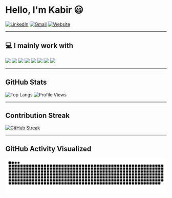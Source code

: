 # Hello, I'm Kabir 😃

[![LinkedIn](https://img.shields.io/badge/LinkedIn-blue?logo=linkedin&style=flat-square)](https://linkedin.com/in/kabirkhanuja)
[![Gmail](https://img.shields.io/badge/Gmail-red?logo=gmail&style=flat-square)](mailto:kabirkhanuja@email.com)
[![Website](https://img.shields.io/badge/Portfolio-Website-green?style=flat-square&logo=google-chrome)](https://kabirkhanuja-resumewebsite-website-3qctwz.streamlit.app/)

---

## 💻 I mainly work with
<p align="left">
  <!-- Programming Languages -->
  <img src="https://cdn.jsdelivr.net/gh/devicons/devicon/icons/java/java-original.svg" width="40" />
  <img src="https://cdn.jsdelivr.net/gh/devicons/devicon/icons/python/python-original.svg" width="40" />

  <!-- Frontend & Backend -->
  <img src="https://cdn.jsdelivr.net/gh/devicons/devicon/icons/react/react-original.svg" width="40" />
  <img src="https://cdn.jsdelivr.net/gh/devicons/devicon/icons/nodejs/nodejs-original.svg" width="40" />

  <!-- Database -->
  <img src="https://cdn.jsdelivr.net/gh/devicons/devicon/icons/mysql/mysql-original.svg" width="40" />
  <img src="https://cdn.jsdelivr.net/gh/devicons/devicon/icons/mongodb/mongodb-original.svg" width="40" />

  <!-- Cloud -->
  <img src="https://cdn.jsdelivr.net/gh/devicons/devicon/icons/googlecloud/googlecloud-original.svg" width="40" />

  <!-- Design -->
  <img src="https://cdn.jsdelivr.net/gh/devicons/devicon/icons/figma/figma-original.svg" width="40" />
</p>

---

## GitHub Stats

![Top Langs](https://github-readme-stats.vercel.app/api/top-langs/?username=KabirKhanuja&layout=compact&theme=dark)
![Profile Views](https://komarev.com/ghpvc/?username=KabirKhanuja&style=flat-square)

---

## Contribution Streak

[![GitHub Streak](https://streak-stats.demolab.com?user=KabirKhanuja&theme=dark&v=1)](https://git.io/streak-stats)

---

## GitHub Activity Visualized

<img src="https://raw.githubusercontent.com/Platane/snk/output/github-contribution-grid-snake-dark.svg" alt="3D contribution snake graph" />
